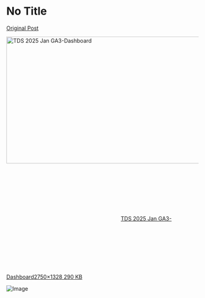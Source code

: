 # No Title

[Original Post](https://discourse.onlinedegree.iitm.ac.in/t/166816/15)

<p><div class="lightbox-wrapper"><a class="lightbox" href="https://europe1.discourse-cdn.com/flex013/uploads/iitm/original/3X/6/e/6efe65d7f5cf68ee7ba6a3ffc3c476f35d89a1ca.png" data-download-href="/uploads/short-url/fPTz7VEgJM7ig77ZIl0yLJ6zqNs.png?dl=1" title="TDS 2025 Jan GA3-Dashboard" rel="noopener nofollow ugc"><img src="https://europe1.discourse-cdn.com/flex013/uploads/iitm/optimized/3X/6/e/6efe65d7f5cf68ee7ba6a3ffc3c476f35d89a1ca_2_690x333.png" alt="TDS 2025 Jan GA3-Dashboard" data-base62-sha1="fPTz7VEgJM7ig77ZIl0yLJ6zqNs" width="690" height="333" srcset="https://europe1.discourse-cdn.com/flex013/uploads/iitm/optimized/3X/6/e/6efe65d7f5cf68ee7ba6a3ffc3c476f35d89a1ca_2_690x333.png, https://europe1.discourse-cdn.com/flex013/uploads/iitm/optimized/3X/6/e/6efe65d7f5cf68ee7ba6a3ffc3c476f35d89a1ca_2_1035x499.png 1.5x, https://europe1.discourse-cdn.com/flex013/uploads/iitm/optimized/3X/6/e/6efe65d7f5cf68ee7ba6a3ffc3c476f35d89a1ca_2_1380x666.png 2x" data-dominant-color="D2C8C8"><div class="meta"><svg class="fa d-icon d-icon-far-image svg-icon" aria-hidden="true"><use href="#far-image"></use></svg><span class="filename">TDS 2025 Jan GA3-Dashboard</span><span class="informations">2750×1328 290 KB</span><svg class="fa d-icon d-icon-discourse-expand svg-icon" aria-hidden="true"><use href="#discourse-expand"></use></svg></div></a></div></p>

![Image](https://europe1.discourse-cdn.com/flex013/uploads/iitm/optimized/3X/6/e/6efe65d7f5cf68ee7ba6a3ffc3c476f35d89a1ca_2_690x333.png)